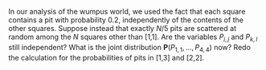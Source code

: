 

In our analysis of the wumpus world, we used the fact that
each square contains a pit with probability 0.2, independently of the
contents of the other squares. Suppose instead that exactly $N/5$ pits
are scattered at random among the $N$ squares other than [1,1]. Are
the variables $P_{i,j}$ and $P_{k,l}$ still independent? What is the
joint distribution ${\textbf{P}}(P_{1,1},\ldots,P_{4,4})$ now?
Redo the calculation for the probabilities of pits in [1,3] and
[2,2].
